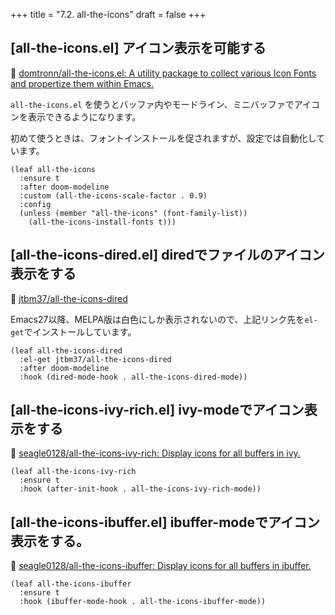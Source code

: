+++
title = "7.2. all-the-icons"
draft = false
+++
## [all-the-icons.el] アイコン表示を可能する
🔗 [domtronn/all-the-icons.el: A utility package to collect various Icon Fonts and propertize them within Emacs.](https://github.com/domtronn/all-the-icons.el)

`all-the-icons.el` を使うとバッファ内やモードライン、ミニバッファでアイコンを表示できるようになります。

初めて使うときは、フォントインストールを促されますが、設定では自動化しています。

```emacs-lisp
(leaf all-the-icons
  :ensure t
  :after doom-modeline
  :custom (all-the-icons-scale-factor . 0.9)
  :config
  (unless (member "all-the-icons" (font-family-list))
	(all-the-icons-install-fonts t)))
```

## [all-the-icons-dired.el] diredでファイルのアイコン表示をする
🔗 [jtbm37/all-the-icons-dired](https://github.com/jtbm37/all-the-icons-dired)

Emacs27以降、MELPA版は白色にしか表示されないので、上記リンク先を`el-get`でインストールしています。

```elisp
(leaf all-the-icons-dired
  :el-get jtbm37/all-the-icons-dired
  :after doom-modeline
  :hook (dired-mode-hook . all-the-icons-dired-mode))
```
## [all-the-icons-ivy-rich.el] ivy-modeでアイコン表示をする
🔗 [seagle0128/all-the-icons-ivy-rich: Display icons for all buffers in ivy.](https://github.com/seagle0128/all-the-icons-ivy-rich) 

```elisp
(leaf all-the-icons-ivy-rich
  :ensure t
  :hook (after-init-hook . all-the-icons-ivy-rich-mode))
```

## [all-the-icons-ibuffer.el] ibuffer-modeでアイコン表示をする。
🔗 [seagle0128/all-the-icons-ibuffer: Display icons for all buffers in ibuffer.](https://github.com/seagle0128/all-the-icons-ibuffer) 

```elisp
(leaf all-the-icons-ibuffer
  :ensure t
  :hook (ibuffer-mode-hook . all-the-icons-ibuffer-mode))
```
